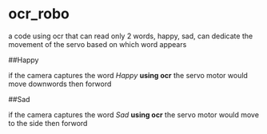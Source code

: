 # ocr_robo
a code using ocr that can read only 2 words, happy, sad, can dedicate the movement of the servo based on which word appears

##Happy

if the camera captures the word _Happy_ **using ocr** the servo motor would move downwords then forword

##Sad

if the camera captures the word _Sad_ **using ocr** the servo motor would move to the side then forword
